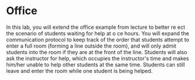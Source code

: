 # Office
In this lab, you will extend the office example from lecture to better re ect the scenario of students
waiting for help at o ce hours. You will expand the communication protocol to keep track of the order 
that students attempt to enter a full room (forming a line outside the room), and will only admit students 
into the room if they are at the front of the line. Students will also  ask  the instructor for help, which 
occupies the instructor's time and makes him/her unable to  help  other students at the same time. Students 
can still leave and enter the room while one student is being helped.
